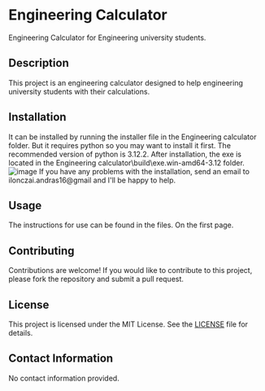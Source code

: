 # Engineering Calculator

Engineering Calculator for Engineering university students.

## Description

This project is an engineering calculator designed to help engineering university students with their calculations.

## Installation

It can be installed by running the installer file in the Engineering calculator folder. 
But it requires python so you may want to install it first. The recommended version of python is 3.12.2.
After installation, the exe is located in the Engineering calculator\build\exe.win-amd64-3.12 folder.
![image](https://github.com/user-attachments/assets/6b3b23ed-f4db-4e8a-974a-80a54f4f5c39)
If you have any problems with the installation, send an email to ilonczai.andras16@gmail and I'll be happy to help.


## Usage

The instructions for use can be found in the files. On the first page.

## Contributing

Contributions are welcome! If you would like to contribute to this project, please fork the repository and submit a pull request.

## License

This project is licensed under the MIT License. See the [LICENSE](LICENSE) file for details.

## Contact Information

No contact information provided.
